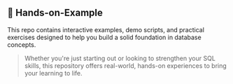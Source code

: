 ## 🧪 Hands-on-Example
This repo contains interactive examples, demo scripts, and practical exercises designed to help you build a solid foundation in database concepts.
>Whether you're just starting out or looking to strengthen your SQL skills, this repository offers real-world, hands-on experiences to bring your learning to life.
